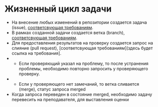 # Жизненный цикл задачи

- На внесение любых изменений в репозитории создается задача (issue), [соответсвующая требованиям](/Docs/issues.md).
- В рамках созданной задачи создается ветка (branch), [соответсвующая требованиям](Docs/branches.md).
- Для предоставления результатов на проверку создается запрос на слияние (pull request), [соответсвующая требованиям](здесь будет ссылка на требования].
- - Если проверяющий указал на проблему, то после устранения проблемы, необходимо повторно запросить у проверяющего проверку.
- - Если у проверяющего нет замечаний, то ветка сливается (merge), статус запроса merged
- Когда запроса переведен в состояние merged, необходимо задачу перевесить на преподавателя, для выставления оценки
